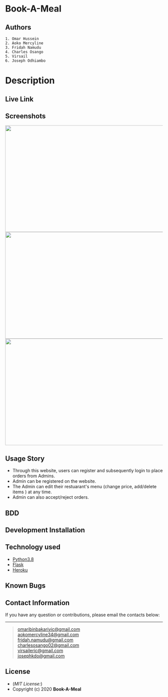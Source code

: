 # Book-A-Meal
## Authors
    1. Omar Hussein
    2. Aoko Mercyline
    3. Fridah Namudu
    4. Charles Osango
    5. Virsail
    6. Joseph Odhiambo

# Description

## Live Link

## Screenshots
<img src="" width="800px" height="340px">
<img src="" width="800px" height="340px">
<img src="" width="800px" height="340px">

## Usage Story
* Through this website, users can register and subsequently login to place orders from Admins. <br>
* Admin can be registered on the website. <br> 
* The Admin can edit their restuarant's menu (change price, add/delete items ) at any time. <br>
* Admin can also accept/reject orders. <br>

## BDD

## Development Installation

## Technology used
* [Python3.8](https://www.python.org/)
* [Flask](http://flask.pocoo.org/)
* [Heroku](https://heroku.com)

## Known Bugs

## Contact Information 
If you have any question or contributions, please email the contacts below:
    <hr>
> omaribinbakarivic@gmail.com <br>
> aokomercyline34@gmail.com <br>
> fridah.namudu@gmail.com <br>
> charlesosango02@gmail.com <br>
> virsaileric@gmail.com <br>
> josephkdo@gmail.com <br>

## License
* (*MIT License:*)
* Copyright (c) 2020 **Book-A-Meal**